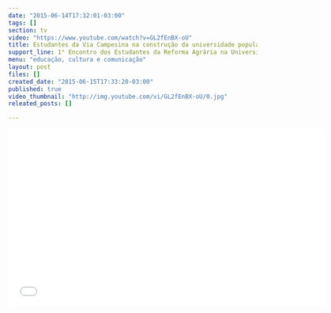 ```yaml
---
date: "2015-06-14T17:32:01-03:00"
tags: []
section: tv
video: "https://www.youtube.com/watch?v=GL2fEnBX-oU"
title: Estudantes da Via Campesina na construção da universidade popular
support_line: 1° Encontro dos Estudantes da Reforma Agrária na Universidade Federal da Fronteira Sul (UFFS).
menu: "educação, cultura e comunicação"
layout: post
files: []
created_date: "2015-06-15T17:33:20-03:00"
published: true
video_thumbnail: "http://img.youtube.com/vi/GL2fEnBX-oU/0.jpg"
releated_posts: []

---
```

<p><iframe allowfullscreen="" frameborder="0" height="360" src="//www.youtube.com/embed/GL2fEnBX-oU" width="640"></iframe></p>

<p>&nbsp;
<p>&nbsp;</p>
</p>
